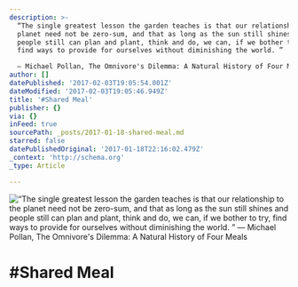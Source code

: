 ```yaml
---
description: >-
  “The single greatest lesson the garden teaches is that our relationship to the
  planet need not be zero-sum, and that as long as the sun still shines and
  people still can plan and plant, think and do, we can, if we bother to try,
  find ways to provide for ourselves without diminishing the world. ” 

  ― Michael Pollan, The Omnivore's Dilemma: A Natural History of Four Meals
author: []
datePublished: '2017-02-03T19:05:54.001Z'
dateModified: '2017-02-03T19:05:46.949Z'
title: '#Shared Meal'
publisher: {}
via: {}
inFeed: true
sourcePath: _posts/2017-01-18-shared-meal.md
starred: false
datePublishedOriginal: '2017-01-18T22:16:02.479Z'
_context: 'http://schema.org'
_type: Article

---
```

![“The single greatest lesson the garden teaches is that our relationship to the planet need not be zero-sum, and that as long as the sun still shines and people still can plan and plant, think and do, we can, if we bother to try, find ways to provide for ourselves without diminishing the world. ” 
― Michael Pollan, The Omnivore's Dilemma: A Natural History of Four Meals](https://the-grid-user-content.s3-us-west-2.amazonaws.com/b4646b42-94a1-47fa-9474-65b18387e860.jpg)

# \#Shared Meal